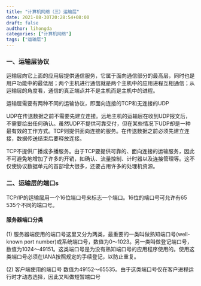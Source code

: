 ```yaml
---
title: "计算机网络（三）运输层"
date: 2021-08-30T20:28:54+08:00
draft: false
audthor: lihongda
categories: ["计算机网络"]
tags: ["运输层"]
---
```


### 一、运输层协议

运输层向它上面的应用层提供通信服务，它属于面向通信部分的最高层，同时也是用户功能中的最低层；两个主机进行通信就是两个主机中的应用进程互相通信；从运输层的角度看，通信的真正端点并不是主机而是主机中的进程。

运输层需要有两种不同的运输协议，即面向连接的TCP和无连接的UDP

UDP在传送数据之前不需要先建立连接。远地主机的运输层在收到UDP报文后，不需要给出任何确认。虽然UDP不提供可靠交付，但在某些情况下UDP却是一种最有效的工作方式。TCP则提供面向连接的服务。在传送数据之前必须先建立连接，数据传送结束后要释放连接。

TCP不提供广播或多播服务。由于TCP要提供可靠的、面向连接的运输服务，因此不可避免地增加了许多的开销，如确认、流量控制、计时器以及连接管理等。这不仅使协议数据单元的首部增大很多，还要占用许多的处理机资源。

### 二、运输层的端口s

TCP/IP的运输层用一个16位端口号来标志一个端口。16位的端口号可允许有65 535个不同的端口号。

#### 服务器端口分类

(1) 服务器端使用的端口号这里又分为两类，最重要的一类叫做熟知端口号(well-known port number)或系统端口号，数值为0～1023。另一类叫做登记端口号，数值为1024～49151。这类端口号是为没有熟知端口号的应用程序使用的。使用这类端口号必须在IANA按照规定的手续登记，以防止重复。

(2) 客户端使用的端口号 数值为49152～65535。由于这类端口号仅在客户进程运行时才动态选择，因此又叫做短暂端口号

